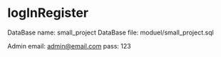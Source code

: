 # logInRegister

DataBase name: small_project
DataBase file: moduel/small_project.sql

Admin
  email: admin@email.com
  pass: 123
